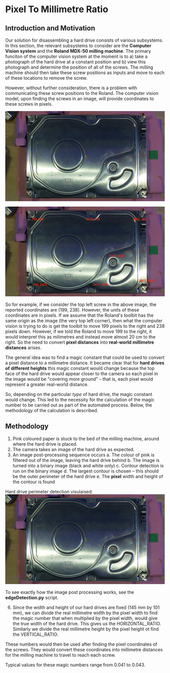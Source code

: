 # Pixel To Millimetre Ratio

## Introduction and Motivation
Our solution for disassembling a hard drive consists of various subsystems. In this section, the relevant subsystems to consider are the **Computer Vision system** and the **Roland MDX-50 milling machine**. The primary funciton of the computer vision system at the moment is to a) take a photograph of the hard drive at a constant position and b) view this photograph and determine the position of all of the screws. The milling machine should then take these screw positions as inputs and move to each of these locations to remove the screw.

However, without further consideration, there is a problem with communicating these screw positions to the Roland. The computer vision model, upon finding the screws in an image, will provide coordinates to these screws in pixels.

![Picture of hard drive](pictureOfHarddrive.jpg)

![Picture of hard drive with pixel coordinates](harddriveWIthPixelCoordinates.jpg)

So for example, if we consider the top left screw in the above image, the reported coordinates are (199, 238). However, the units of these coordinates are in pixels. If we assume that the Roland's toolbit has the same origin as the image (the very top left corner), then what the computer vision is trying to do is get the toolbit to move 199 pixels to the right and 238 pixels down. However, if we told the Roland to move 199 to the right, it would interpret this as milimetres and instead move almost 20 cm to the right. So the need to convert **pixel distances** into **real-world millimetre distances** arises.

The general idea was to find a magic constant that could be used to convert a pixel distance to a millimetre distance. It became clear that for **hard drives of different heights** this magic constant would change because the top face of the hard drive would appear closer to the camera so each pixel in the image would be "covering more ground" – that is, each pixel would represent a greater real-world distance. 

So, depending on the particular *type* of hard drive, the magic constant would change. This led to the necessity for the calculation of the magic number to be carried out as part of the automated process. Below, the methodology of the calculation is described.

## Methodology
1. Pink coloured paper is stuck to the bed of the milling machine, around where the hard drive is placed. 
2. The camera takes an image of the hard drive as expected.
3. An image post-processing sequence occurs
a. The colour of pink is filtered out of the image, leaving the hard drive behind
b. The image is turned into a binary image (black and white only)
c. Contour detection is run on the binary image
d. The largest contour is chosen – this should be the outer perimeter of the hard drive
e. The **pixel** width and height of the contour is found

Hard drive perimeter detection visulaised:
![Hard drive perimeter detection visulaised](harddrivePerimeterDetection.jpg)

To see exactly how the image post processing works, see the **edgeDetection.py** script.

6. Since the width and height of our hard drives are fixed (145 mm by 101 mm), we can divide the real millimetre width by the pixel width to find the magic number that when multiplied by the pixel width, would give the true width of the hard drive. This gives us the HORIZONTAL_RATIO. Similarly we divide the real millimetre height by the pixel height ot find the VERTICAL_RATIO. 

These numbers would then be used after finding the pixel coordinates of the screws. They would convert these coordinates into millimetre distances for the milling machine to travel to reach each screw.  

Typical values for these magic numbers range from 0.041 to 0.043.
